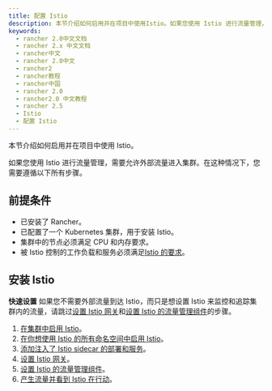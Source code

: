 ```yaml
---
title: 配置 Istio
description: 本节介绍如何启用并在项目中使用Istio。如果您使用 Istio 进行流量管理，需要允许外部流量进入集群。在这种情况下，您需要遵循以下所有步骤。
keywords:
  - rancher 2.0中文文档
  - rancher 2.x 中文文档
  - rancher中文
  - rancher 2.0中文
  - rancher2
  - rancher教程
  - rancher中国
  - rancher 2.0
  - rancher2.0 中文教程
  - rancher 2.5
  - Istio
  - 配置 Istio
---
```


本节介绍如何启用并在项目中使用 Istio。

如果您使用 Istio 进行流量管理，需要允许外部流量进入集群。在这种情况下，您需要遵循以下所有步骤。

## 前提条件

- 已安装了 Rancher。
- 已配置了一个 Kubernetes 集群，用于安装 Istio。
- 集群中的节点必须满足 CPU 和内存要求。
- 被 Istio 控制的工作负载和服务必须满足[Istio 的要求](https://istio.io/docs/setup/additional-setup/requirements/)。

## 安装 Istio

**快速设置** 如果您不需要外部流量到达 Istio，而只是想设置 Istio 来监控和追踪集群内的流量，请跳过[设置 Istio 网关](/docs/rancher2/istio/2.5/setup/gateway/_index)和[设置 Istio 的流量管理组件](/docs/rancher2/istio/2.5/setup/set-up-traffic-management/_index)的步骤。

1. [在集群中启用 Istio](/docs/rancher2/istio/2.5/setup/enable-istio-in-cluster/_index)。
1. [在你想使用 Istio 的所有命名空间中启用 Istio](/docs/rancher2/istio/2.5/setup/enable-istio-in-namespace/_index)。
1. [添加注入了 Istio sidecar 的部署和服务](/docs/rancher2/istio/2.5/setup/deploy-workloads/_index)。
1. [设置 Istio 网关](/docs/rancher2/istio/2.5/setup/gateway/_index)。
1. [设置 Istio 的流量管理组件](/docs/rancher2/istio/2.5/setup/set-up-traffic-management/_index)。
1. [产生流量并看到 Istio 在行动](/docs/rancher2/istio/2.5/setup/view-traffic/_index)。
